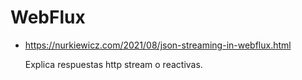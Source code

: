 # WebFlux

* https://nurkiewicz.com/2021/08/json-streaming-in-webflux.html

  Explica respuestas http stream o reactivas.